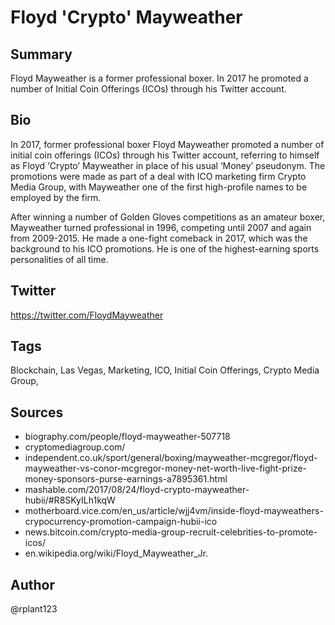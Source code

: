 # Floyd 'Crypto' Mayweather

## Summary
Floyd Mayweather is a former professional boxer. In 2017 he promoted a number of Initial Coin Offerings (ICOs) through his Twitter account.

## Bio
In 2017, former professional boxer Floyd Mayweather promoted a number of initial coin offerings (ICOs) through his Twitter account, referring to himself as Floyd ‘Crypto’ Mayweather in place of his usual ‘Money’ pseudonym. The promotions were made as part of a deal with ICO marketing firm Crypto Media Group, with Mayweather one of the first high-profile names to be employed by the firm. 

After winning a number of Golden Gloves competitions as an amateur boxer, Mayweather turned professional in 1996, competing until 2007 and again from 2009-2015. He made a one-fight comeback in 2017, which was the background to his ICO promotions. He is one of the highest-earning sports personalities of all time.

## Twitter
https://twitter.com/FloydMayweather

## Tags
Blockchain, Las Vegas, Marketing, ICO, Initial Coin Offerings, Crypto Media Group,

## Sources
- biography.com/people/floyd-mayweather-507718
- cryptomediagroup.com/
- independent.co.uk/sport/general/boxing/mayweather-mcgregor/floyd-mayweather-vs-conor-mcgregor-money-net-worth-live-fight-prize-money-sponsors-purse-earnings-a7895361.html
- mashable.com/2017/08/24/floyd-crypto-mayweather-hubii/#R8SKyILh1kqW
- motherboard.vice.com/en_us/article/wjj4vm/inside-floyd-mayweathers-crypocurrency-promotion-campaign-hubii-ico
- news.bitcoin.com/crypto-media-group-recruit-celebrities-to-promote-icos/
- en.wikipedia.org/wiki/Floyd_Mayweather_Jr.

## Author
@rplant123
